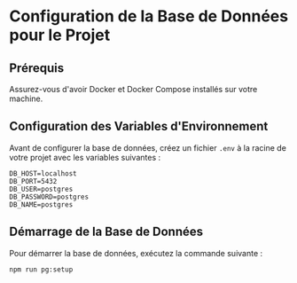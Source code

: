 # Configuration de la Base de Données pour le Projet

## Prérequis

Assurez-vous d'avoir Docker et Docker Compose installés sur votre machine.

## Configuration des Variables d'Environnement

Avant de configurer la base de données, créez un fichier `.env` à la racine de votre projet avec les variables suivantes :

```
DB_HOST=localhost
DB_PORT=5432
DB_USER=postgres
DB_PASSWORD=postgres
DB_NAME=postgres
```

## Démarrage de la Base de Données

Pour démarrer la base de données, exécutez la commande suivante :

```bash
npm run pg:setup
```
